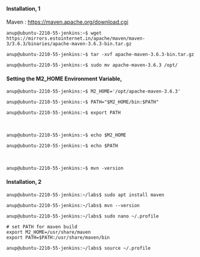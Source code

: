 #### Installation, 1

Maven : https://maven.apache.org/download.cgi

`anup@ubuntu-2210-55-jenkins:~$ wget https://mirrors.estointernet.in/apache/maven/maven-3/3.6.3/binaries/apache-maven-3.6.3-bin.tar.gz`

`anup@ubuntu-2210-55-jenkins:~$ tar -xvf apache-maven-3.6.3-bin.tar.gz`

`anup@ubuntu-2210-55-jenkins:~$ sudo mv apache-maven-3.6.3 /opt/`


#### Setting the M2_HOME Environment Variable,

`anup@ubuntu-2210-55-jenkins:~$ M2_HOME='/opt/apache-maven-3.6.3'`

`anup@ubuntu-2210-55-jenkins:~$ PATH="$M2_HOME/bin:$PATH"`

`anup@ubuntu-2210-55-jenkins:~$ export PATH`

<br>

`anup@ubuntu-2210-55-jenkins:~$ echo $M2_HOME`

`anup@ubuntu-2210-55-jenkins:~$ echo $PATH`

<br>

`anup@ubuntu-2210-55-jenkins:~$ mvn -version`


#### Installation, 2

`anup@ubuntu-2210-55-jenkins:~/labs$ sudo apt install maven`

`anup@ubuntu-2210-55-jenkins:~/labs$ mvn --version`

`anup@ubuntu-2210-55-jenkins:~/labs$ sudo nano ~/.profile`

    # set PATH for maven build
    export M2_HOME=/usr/share/maven
    export PATH=$PATH:/usr/share/maven/bin

`anup@ubuntu-2210-55-jenkins:~/labs$ source ~/.profile`
